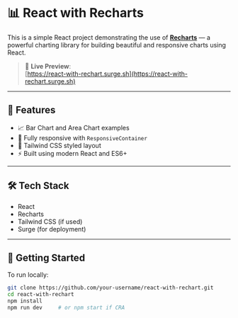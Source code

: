 # 📊 React with Recharts

This is a simple React project demonstrating the use of **[Recharts](https://recharts.org/en-US/)** — a powerful charting library for building beautiful and responsive charts using React.

> 🔗 **Live Preview**:  
[https://react-with-rechart.surge.sh](https://react-with-rechart.surge.sh)

---

## 📌 Features

- 📈 Bar Chart and Area Chart examples
- 📱 Fully responsive with `ResponsiveContainer`
- 🎨 Tailwind CSS styled layout
- ⚡ Built using modern React and ES6+

---

## 🛠️ Tech Stack

- React
- Recharts
- Tailwind CSS (if used)
- Surge (for deployment)

---

## 🚀 Getting Started

To run locally:

```bash
git clone https://github.com/your-username/react-with-rechart.git
cd react-with-rechart
npm install
npm run dev     # or npm start if CRA
